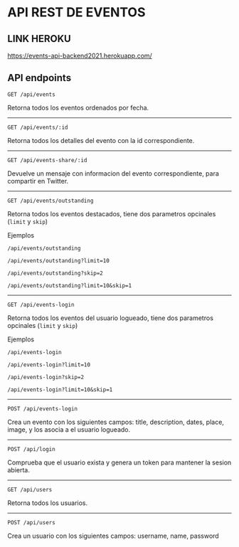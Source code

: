 
# API REST DE EVENTOS

## LINK HEROKU

https://events-api-backend2021.herokuapp.com/

## API endpoints

`GET /api/events`

Retorna todos los eventos ordenados por fecha.

---

`GET /api/events/:id`

Retorna todos los detalles del evento con la id correspondiente.

---

`GET /api/events-share/:id`

Devuelve un mensaje con informacion del evento correspondiente, para compartir en Twitter.

---

`GET /api/events/outstanding`

Retorna todos los eventos destacados, tiene dos parametros opcinales (`limit` y `skip`)

Ejemplos 

`/api/events/outstanding`

`/api/events/outstanding?limit=10`

`/api/events/outstanding?skip=2`

`/api/events/outstanding?limit=10&skip=1`

---

`GET /api/events-login`

Retorna todos los eventos del usuario logueado, tiene dos parametros opcinales (`limit` y `skip`)

Ejemplos 

`/api/events-login`

`/api/events-login?limit=10`

`/api/events-login?skip=2`

`/api/events-login?limit=10&skip=1`

---

`POST /api/events-login`

Crea un evento con los siguientes campos:
title,
description,
dates,
place,
image,
y los asocia a el usuario logueado.

---

`POST /api/login`
 
Comprueba que el usuario exista y genera un token para mantener la sesion abierta.

---

`GET /api/users`
 
Retorna todos los usuarios.

---

`POST /api/users`
 
Crea un usuario con los siguientes campos:
username,
name,
password
